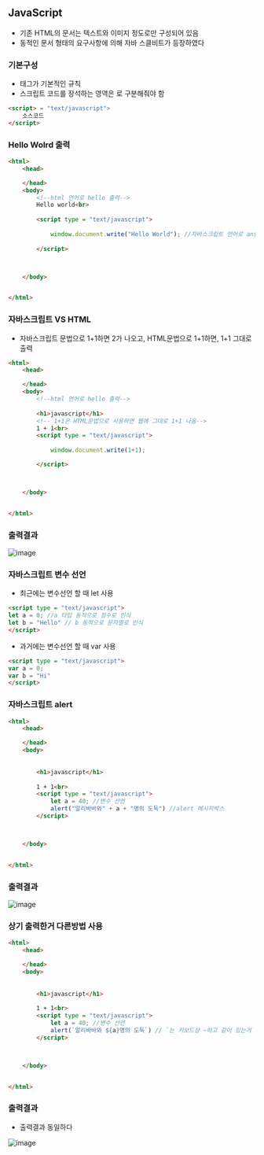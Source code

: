 ## JavaScript
- 기존 HTML의 문서는 텍스트와 이미지 정도로만 구성되어 있음
- 동적인 문서 형태의 요구사항에 의해 자바 스클비트가 등장하였다

### 기본구성
- <script></script> 태그가 기본적인 규칙
- 스크립트 코드를 장석하는 영역은 <script></script>로 구분해줘야 함

```html
<script> = "text/javascript">
    소스코드
</script>
```

### Hello Wolrd 출력
```html
<html>
    <head>

    </head>
    <body>
        <!--html 언어로 hello 출력-->
        Hello world<br>
      
        <script type = "text/javascript">
            
            window.document.write("Hello World"); //자바스크립트 언어로 answk 출력
            
        </script>



    </body>


</html>
```

### 자바스크립트 VS HTML
- 자바스크립트 문법으로 1+1하면 2가 나오고, HTML문법으로 1+1하면, 1+1 그대로 출력
 
```html
<html>
    <head>

    </head>
    <body>
        <!--html 언어로 hello 출력-->
        
        <h1>javascript</h1>
        <!-- 1+1은 HTML문법으로 사용하면 웹에 그대로 1+1 나옴-->
        1 + 1<br>
        <script type = "text/javascript">
            
            window.document.write(1+1); 

        </script>



    </body>


</html>
```

### 출력결과
![image](https://user-images.githubusercontent.com/82345970/164352853-6e02d4bd-4fc9-403b-8223-722460d1046d.png)

### 자바스크립트 변수 선언

- 최근에는 변수선언 할 때 let 사용
```html
<script type = "text/javascript">
let a = 0; //a 타입 동적으로 정수로 인식
let b = "Hello" // b 동적으로 문자열로 인식
</script>  
```

- 과거에는 변수선언 할 때 var 사용
```html
<script type = "text/javascript">
var a = 0;
var b = "Hi"
</script>  
```

### 자바스크립트 alert
```html
<html>
    <head>

    </head>
    <body>
        
        
        <h1>javascript</h1>
        
        1 + 1<br>
        <script type = "text/javascript">
            let a = 40; //변수 선언
            alert("알리바바와" + a + "명의 도둑") //alert 메시지박스 
        </script>



    </body>


</html>
```
### 출력결과
![image](https://user-images.githubusercontent.com/82345970/164353860-c4ef2d45-800c-40e8-967a-c659f2b7af4b.png)

### 상기 출력한거 다른방법 사용
```html
<html>
    <head>

    </head>
    <body>
        
        
        <h1>javascript</h1>
        
        1 + 1<br>
        <script type = "text/javascript">
            let a = 40; //변수 선언
            alert(`알리바바와 ${a}명의 도둑`) // `는 키보드상 ~하고 같이 있는거 `backtick이라고 함
        </script>



    </body>


</html>
```
### 출력결과
- 출력결과 동일하다
 
 ![image](https://user-images.githubusercontent.com/82345970/164355092-8d096056-a082-4ecd-aa3d-da9ae05f5c63.png)













































